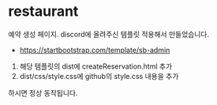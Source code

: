 restaurant
==========  

예약 생성 페이지.
discord에 올려주신 템플릿 적용해서 만들었습니다.  
- https://startbootstrap.com/template/sb-admin


1. 해당 템플릿의 dist에 createReservation.html 추가
2. dist/css/style.css에 github의 style.css 내용을 추가

하시면 정상 동작됩니다.
